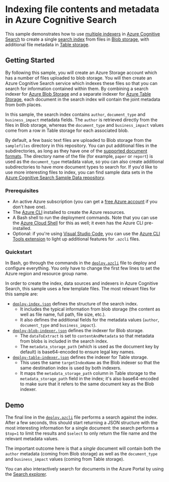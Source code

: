 # Indexing file contents and metadata in Azure Cognitive Search

This sample demonstrates how to use [multiple indexers](https://learn.microsoft.com/azure/search/search-indexer-overview#indexer-scenarios-and-use-cases) in [Azure Cognitive Search](https://learn.microsoft.com/azure/search/search-what-is-azure-search) to create a single [search index](https://learn.microsoft.com/azure/search/search-what-is-an-index) from files in [Blob storage](https://learn.microsoft.com/azure/storage/blobs/storage-blobs-overview), with additional file metadata in [Table storage](https://learn.microsoft.com/azure/storage/tables/table-storage-overview).

## Getting Started

By following this sample, you will create an Azure Storage account which has a number of files uploaded to blob storage. You will then create an Azure Cognitive Search service which indexes these files so that you can search for information contained within them. By combining a search indexer for [Azure Blob Storage](https://learn.microsoft.com/azure/search/search-howto-indexing-azure-blob-storage) and a separate indexer for [Azure Table Storage](https://learn.microsoft.com/azure/search/search-howto-indexing-azure-tables), each document in the search index will contain the joint metadata from both places.

In this sample, the search index contains `author`, `document_type` and `business_impact` metadata fields. The `author` is retrieved directly from the files in Blob storage, whereas the `document_type` and `business_impact` values come from a row in Table storage for each associated blob.

By default, a few basic text files are uploaded to Blob storage from the `samplefiles` directory in this repository. You can put additional files in the subdirectories, as long as they have one of the [supported document formats](https://learn.microsoft.com/azure/search/search-howto-indexing-azure-blob-storage#supported-document-formats). The directory name of the file (for example, `paper` or `report`) is used as the `document_type` metadata value, so you can also create additional subdirectories to have more document types to search for. If you'd like to use more interesting files to index, you can find sample data sets in the [Azure Cognitive Search Sample Data
 repository](https://github.com/Azure-Samples/azure-search-sample-data).

### Prerequisites

- An active Azure subscription (you can get a [free Azure account](https://azure.microsoft.com/free/) if you don't have one).
- The [Azure CLI](https://learn.microsoft.com/cli/azure/install-azure-cli) installed to create the Azure resources.
- A Bash shell to run the deployment commands. Note that you can use the [Azure Cloud Shell](https://learn.microsoft.com/azure/cloud-shell/overview) for this as well; it even has the Azure CLI pre-installed.
- Optional: if you're using [Visual Studio Code](https://code.visualstudio.com/), you can use the [Azure CLI Tools extension](https://github.com/microsoft/vscode-azurecli) to light up additional features for `.azcli` files.

### Quickstart

In Bash, go through the commands in the [`deploy.azcli`](deploy.azcli) file to deploy and configure everything. You only have to change the first few lines to set the Azure region and resource group name.

In order to create the index, data sources and indexers in Azure Cognitive Search, this sample uses a few template files. The most relevant files for this sample are:

- [`deploy-index.json`](deploy-index.json) defines the structure of the search index.
  - It includes the typical information from blob storage (the content as well as file name, full path, file size, etc.).
  - It also defines the additional fields for the metadata values (`author`, `document_type` and `business_impact`).
- [`deploy-blob-indexer.json`](deploy-blob-indexer.json) defines the indexer for Blob storage.
  - The `dataToExtract` is set to `contentAndMetadata` so that metadata from blobs is included in the search index.
  - The `metadata_storage_path` (which is used as the document key by default) is base64-encoded to ensure legal key names.
- [`deploy-table-indexer.json`](deploy-table-indexer.json) defines the indexer for Table storage.
  - This uses the same `targetIndexName` as the Blob indexer so that the same destination index is used by both indexers.
  - It maps the `metadata_storage_path` column in Table storage to the `metadata_storage_path` field in the index; it's also base64-encoded to make sure that it refers to the same document key as the Blob indexer.

## Demo

The final line in the [`deploy.azcli`](deploy.azcli) file performs a search against the index. After a few seconds, this should start returning a JSON structure with the most interesting information for a single document: the search performs a `$top=1` to limit the results and `$select` to only return the file name and the relevant metadata values.

The important outcome here is that a *single* document will contain both the `author` metadata (coming from Blob storage) as well as the `document_type` and `business_impact` values (coming from Table storage).

You can also interactively search for documents in the Azure Portal by using the [Search explorer](https://learn.microsoft.com/azure/search/search-explorer#start-search-explorer).
